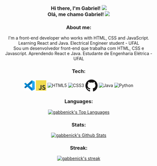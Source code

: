<h3 align="center">
  Hi there, I'm Gabriel! 
  <img src="https://media.giphy.com/media/hvRJCLFzcasrR4ia7z/giphy.gif" width="28">
  <br>
  Olá, me chamo Gabriel!
  <img src="https://media.giphy.com/media/hvRJCLFzcasrR4ia7z/giphy.gif" width="28">
</h3>

<h3 align="center">
  About me:
</h3>
<p align="center"> I'm a front-end developer who works with HTML, CSS and JavaScript. Learning React and Java. Electrical Engineer student - UFAL<br>
Sou um desenvolvedor front-end que trabalha com HTML, CSS e Javascript. Aprendendo React e Java. Estudante de Engenharia Elétrica - UFAL</p>

<h3 align="center"> Tech: </h3>
<div align="center">
   <img align="center" alt="Visual Studio Code" width="34px"  src="https://raw.githubusercontent.com/github/explore/80688e429a7d4ef2fca1e82350fe8e3517d3494d/topics/visual-studio-code/visual-studio-code.png" />
  <img align="center" alt="JavaScript" width="34px"   src="https://raw.githubusercontent.com/github/explore/80688e429a7d4ef2fca1e82350fe8e3517d3494d/topics/javascript/javascript.png" />
  <img align="center" alt="HTML5" width="43px" src="https://icon-library.com/images/html5-icon/html5-icon-13.jpg" />
  <img align="center" alt="CSS3" width="40px" src="https://logospng.org/download/css-3/logo-css-3-2048.png" />
  <img align="center" alt="GitHub" width="40px" src="https://raw.githubusercontent.com/github/explore/78df643247d429f6cc873026c0622819ad797942/topics/github/github.png" />
  <img align="center" alt="Java" width="40px" src="https://cdn-icons-png.flaticon.com/512/226/226777.png" />
  <img align="center" alt="Python" width="40px" src="[https://cdn-icons-png.flaticon.com/512/226/226777.png](https://upload.wikimedia.org/wikipedia/commons/c/c3/Python-logo-notext.svg)" />

</div>

<h3 align="center"> Languages: </h3>
<p align="center">
  <a href="https://github.com/anuraghazra/github-readme-stats"><img alt="gabbenick's Top Languages" src="https://github-readme-stats.vercel.app/api/top-langs/?username=gabbenick&langs_count=8&layout=compact&theme=great-gatsby&hide_border=true" height="192px"/></a>
  <br/>
  </p>
  
  <h3 align="center"> Stats: </h3>
  <p align="center">
    <a href="https://github.com/anuraghazra/github-readme-stats"><img alt="gabbenick's Github Stats" src="https://denvercoder1-github-readme-stats.vercel.app/api/?username=gabbenick&show_icons=true&count_private=true&theme=great-gatsby&hide_border=true" height="192px"/></a>
  </p> 

 <h3 align="center"> Streak: </h3>
 <p align="center">
  <a href="https://github.com/DenverCoder1/github-readme-streak-stats">
    <img alt="gabbenick's streak" src="https://github-readme-streak-stats.herokuapp.com/?user=gabbenick&theme=great-gatsby&hide_border=true" height="192px"/>
  </a>
</p>

<!--
<details> 
  <summary>💻 GitHub Profile Stats</summary>
  <p align="center"> <br>
  <a href="https://github.com/gabbenick/login-screen-apex"><img width="282" src="https://denvercoder1-github-readme-stats.vercel.app/api/pin/?    username=gabbenick&repo=login-screen-apex&theme=great-gatsby&hide_border=true&show_icons=false" alt="github-readme-stats"></a>
  </p>
</details>
-->



<!--[<img align="left" alt="codeSTACKr | LinkedIn" width="22px" src="https://cdn.jsdelivr.net/npm/simple-icons@v3/icons/linkedin.svg" />][linkedin]-->
